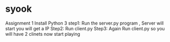 # syook
Assignment 1
Install Python 3
step1: Run the server.py program , Server will start you will get a IP
Step2: Run client.py 
Step3: Again Run client.py  so you will have 2 clinets 
now start playing 
